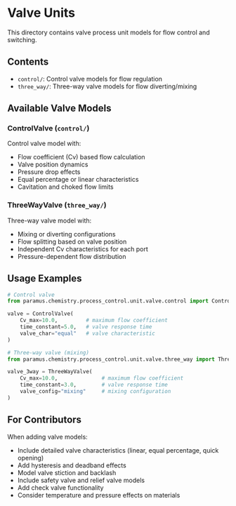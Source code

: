 # Valve Units

This directory contains valve process unit models for flow control and switching.

## Contents

- `control/`: Control valve models for flow regulation
- `three_way/`: Three-way valve models for flow diverting/mixing

## Available Valve Models

### ControlValve (`control/`)
Control valve model with:
- Flow coefficient (Cv) based flow calculation
- Valve position dynamics
- Pressure drop effects
- Equal percentage or linear characteristics
- Cavitation and choked flow limits

### ThreeWayValve (`three_way/`)
Three-way valve model with:
- Mixing or diverting configurations
- Flow splitting based on valve position
- Independent Cv characteristics for each port
- Pressure-dependent flow distribution

## Usage Examples

```python
# Control valve
from paramus.chemistry.process_control.unit.valve.control import ControlValve

valve = ControlValve(
    Cv_max=10.0,         # maximum flow coefficient
    time_constant=5.0,   # valve response time
    valve_char="equal"   # valve characteristic
)

# Three-way valve (mixing)
from paramus.chemistry.process_control.unit.valve.three_way import ThreeWayValve

valve_3way = ThreeWayValve(
    Cv_max=10.0,              # maximum flow coefficient
    time_constant=3.0,        # valve response time
    valve_config="mixing"     # mixing configuration
)
```

## For Contributors

When adding valve models:
- Include detailed valve characteristics (linear, equal percentage, quick opening)
- Add hysteresis and deadband effects
- Model valve stiction and backlash
- Include safety valve and relief valve models
- Add check valve functionality
- Consider temperature and pressure effects on materials
